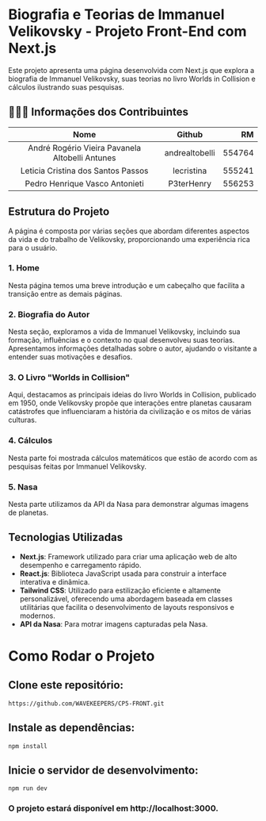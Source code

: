 # Biografia e Teorias de Immanuel Velikovsky - Projeto Front-End com Next.js

Este projeto apresenta uma página desenvolvida com Next.js que explora a biografia de Immanuel Velikovsky, suas teorias no livro Worlds in Collision e cálculos ilustrando suas pesquisas.

## 🧑‍🤝‍🧑 Informações dos Contribuintes

| Nome | Github | RM |
| :------------: | :------------: | ------------: |
| André Rogério Vieira Pavanela Altobelli Antunes | andrealtobelli | 554764 |
| Leticia Cristina dos Santos Passos | lecristina | 555241 |
| Pedro Henrique Vasco Antonieti | P3terHenry | 556253 |

## Estrutura do Projeto
A página é composta por várias seções que abordam diferentes aspectos da vida e do trabalho de Velikovsky, proporcionando uma experiência rica para o usuário.

### 1. Home 
Nesta página temos uma breve introdução e um cabeçalho que facilita a transição entre as demais páginas.
### 2. Biografia do Autor
Nesta seção, exploramos a vida de Immanuel Velikovsky, incluindo sua formação, influências e o contexto no qual desenvolveu suas teorias. Apresentamos informações detalhadas sobre o autor, ajudando o visitante a entender suas motivações e desafios.

### 3. O Livro "Worlds in Collision"
Aqui, destacamos as principais ideias do livro Worlds in Collision, publicado em 1950, onde Velikovsky propõe que interações entre planetas causaram catástrofes que influenciaram a história da civilização e os mitos de várias culturas.

### 4. Cálculos 
Nesta parte foi mostrada cálculos matemáticos que estão de acordo com as pesquisas feitas por Immanuel Velikovsky.

### 5. Nasa 
Nesta parte utilizamos da API da Nasa para demonstrar algumas imagens de planetas.

## Tecnologias Utilizadas
- **Next.js**: Framework utilizado para criar uma aplicação web de alto desempenho e carregamento rápido.
- **React.js**: Biblioteca JavaScript usada para construir a interface interativa e dinâmica.
- **Tailwind CSS**: Utilizado para estilização eficiente e altamente personalizável, oferecendo uma abordagem baseada em classes utilitárias que facilita o desenvolvimento de layouts responsivos e modernos.
- **API da Nasa**: Para motrar imagens capturadas pela Nasa.

# Como Rodar o Projeto

## Clone este repositório:

```https://github.com/WAVEKEEPERS/CP5-FRONT.git```

## Instale as dependências:

```npm install```

## Inicie o servidor de desenvolvimento:

```npm run dev```

### O projeto estará disponível em http://localhost:3000.
